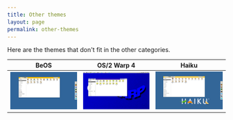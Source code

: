 ```yaml
---
title: Other themes
layout: page
permalink: other-themes
---
```


Here are the themes that don't fit in the other categories.

| BeOS | OS/2 Warp 4 | Haiku |
| --- | --- | --- |
| ![beos](resources/screenshots/beos/dano_1.png) | ![os/2](resources/screenshots/os-2/warp_1.png) | ![haiku](resources/screenshots/haiku/hrev56578_1.png) |
